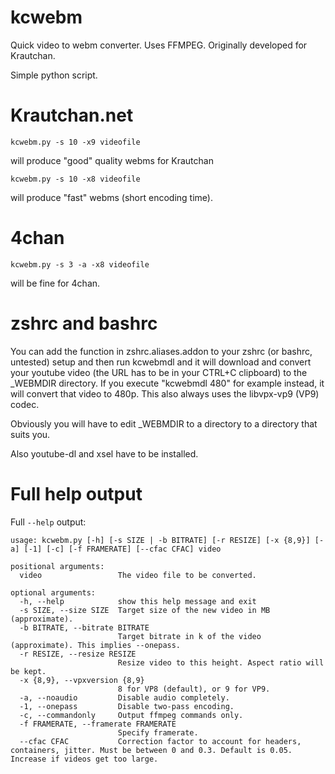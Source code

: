 # kcwebm
Quick video to webm converter. Uses FFMPEG. Originally developed for Krautchan.

Simple python script.

# Krautchan.net

```
kcwebm.py -s 10 -x9 videofile
```

will produce "good" quality webms for Krautchan

```
kcwebm.py -s 10 -x8 videofile
```

will produce "fast" webms (short encoding time).

# 4chan

```
kcwebm.py -s 3 -a -x8 videofile
```

will be fine for 4chan.

# zshrc and bashrc

You can add the function in zshrc.aliases.addon to your
zshrc (or bashrc, untested) setup and then run kcwebmdl
and it will download and convert your youtube video (the
URL has to be in your CTRL+C clipboard) to the _WEBMDIR 
directory. If you execute "kcwebmdl 480" for example 
instead, it will convert that video to 480p. This also
always uses the libvpx-vp9 (VP9) codec.

Obviously you will have to edit _WEBMDIR to a directory
to a directory that suits you.

Also youtube-dl and xsel have to be installed.

# Full help output

Full ```--help``` output:

```
usage: kcwebm.py [-h] [-s SIZE | -b BITRATE] [-r RESIZE] [-x {8,9}] [-a] [-1] [-c] [-f FRAMERATE] [--cfac CFAC] video

positional arguments:
  video                 The video file to be converted.

optional arguments:
  -h, --help            show this help message and exit
  -s SIZE, --size SIZE  Target size of the new video in MB (approximate).
  -b BITRATE, --bitrate BITRATE
                        Target bitrate in k of the video (approximate). This implies --onepass.
  -r RESIZE, --resize RESIZE
                        Resize video to this height. Aspect ratio will be kept.
  -x {8,9}, --vpxversion {8,9}
                        8 for VP8 (default), or 9 for VP9.
  -a, --noaudio         Disable audio completely.
  -1, --onepass         Disable two-pass encoding.
  -c, --commandonly     Output ffmpeg commands only.
  -f FRAMERATE, --framerate FRAMERATE
                        Specify framerate.
  --cfac CFAC           Correction factor to account for headers, containers, jitter. Must be between 0 and 0.3. Default is 0.05. Increase if videos get too large.
```
